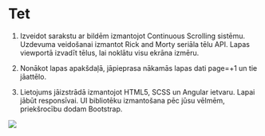 # Tet

1. Izveidot sarakstu ar bildēm izmantojot Continuous Scrolling sistēmu. Uzdevuma veidošanai izmantot Rick and Morty seriāla tēlu API. Lapas viewportā izvadīt tēlus, lai noklātu visu ekrāna izmēru.

2. Nonākot lapas apakšdaļā, jāpieprasa nākamās lapas dati page=+1 un tie jāattēlo.

3. Lietojums jāizstrādā izmantojot HTML5, SCSS un Angular ietvaru. Lapai jābūt responsīvai.
   UI bibliotēku izmantošana pēc jūsu vēlmēm, priekšrocību dodam Bootstrap.
   

<img src="https://media.giphy.com/media/VKcGywNWMqTpDUON9g/giphy.gif"/>

